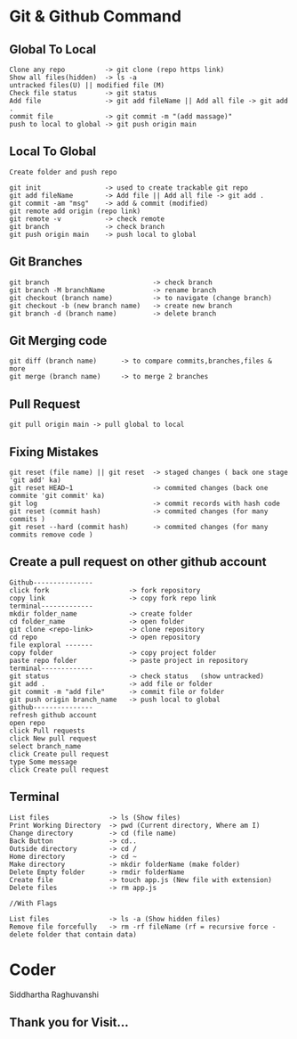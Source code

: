 # Git & Github Command 

## Global To Local 
    Clone any repo          -> git clone (repo https link)
    Show all files(hidden)  -> ls -a
    untracked files(U) || modified file (M)
    Check file status       -> git status
    Add file                -> git add fileName || Add all file -> git add . 
    commit file             -> git commit -m "(add massage)"
    push to local to global -> git push origin main

## Local To Global
    Create folder and push repo

    git init                -> used to create trackable git repo
    git add fileName        -> Add file || Add all file -> git add . 
    git commit -am "msg"    -> add & commit (modified)
    git remote add origin (repo link)
    git remote -v           -> check remote
    git branch              -> check branch
    git push origin main    -> push local to global
    
## Git Branches
    git branch                          -> check branch
    git branch -M branchName            -> rename branch
    git checkout (branch name)          -> to navigate (change branch)
    git checkout -b (new branch name)   -> create new branch
    git branch -d (branch name)         -> delete branch

## Git Merging code
    git diff (branch name)      -> to compare commits,branches,files & more
    git merge (branch name)     -> to merge 2 branches

## Pull Request
    git pull origin main -> pull global to local

## Fixing Mistakes
    git reset (file name) || git reset  -> staged changes ( back one stage 'git add' ka)
    git reset HEAD~1                    -> commited changes (back one commite 'git commit' ka)
    git log                             -> commit records with hash code
    git reset (commit hash)             -> commited changes (for many commits )
    git reset --hard (commit hash)      -> commited changes (for many commits remove code )

## Create a pull request on other github account
    Github---------------
    click fork                    -> fork repository
    copy link                     -> copy fork repo link 
    terminal-------------
    mkdir folder_name             -> create folder
    cd folder_name                -> open folder
    git clone <repo-link>         -> clone repository 
    cd repo                       -> open repository
    file exploral -------
    copy folder                   -> copy project folder 
    paste repo folder             -> paste project in repository
    terminal-------------
    git status                    -> check status	(show untracked)
    git add .                     -> add file or folder
    git commit -m "add file"      -> commit file or folder
    git push origin branch_name   -> push local to global
    github---------------
    refresh github account 		
    open repo
    click Pull requests
    click New pull request
    select branch_name 
    click Create pull request
    type Some message
    click Create pull request

## Terminal 

    List files               -> ls (Show files)
    Print Working Directory  -> pwd (Current directory, Where am I)
    Change directory         -> cd (file name)
    Back Button              -> cd..
    Outside directory        -> cd /
    Home directory           -> cd ~
    Make directory           -> mkdir folderName (make folder)
    Delete Empty folder      -> rmdir folderName
    Create file              -> touch app.js (New file with extension)
    Delete files             -> rm app.js

    //With Flags

    List files               -> ls -a (Show hidden files)
    Remove file forcefully   -> rm -rf fileName (rf = recursive force -delete folder that contain data)
    

# Coder
Siddhartha Raghuvanshi

## Thank you for Visit...